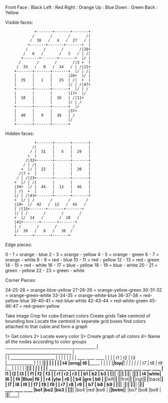 Front Face : Black
Left : Red
Right : Orange
Up : Blue
Down : Green
Back : Yellow

Visible faces:

                 +-------+-------+-------+
                /       /       /       /|
               /  30   /   4   /  27   / |
              +-------+-------+-------+  |
             /       /       /       /|28+
            /   6   /       /   2   / | /|
           +-------+-------+-------+  |/ |
          /       /       /       /|3 +  |
         /  33   /   0   /  24   / | /|21+
        +-------+-------+-------+  |/ | /|
        |       |       |       |26+  |/ |
        |  35   |   1   |   25  | /|  +  |
        |       |       |       |/ | /|47+
        +-------+-------+-------+  |/ | /
        |       |       |       |17+  |/
        |  18   |       |  16   | /|11+
        |       |       |       |/ | /
        +-------+-------+-------+  |/
        |       |       |       |37+
        |  40   |   9   |  38   | /
        |       |       |       |/
        +-------+-------+-------+


Hidden faces:

                 +-------+-------+-------+
                /|       |       |       |
               / |  31   |   5   |  29   |
              +  |       |       |       |
             /|32+-------+-------+-------+
            / | /|       |       |       |
           +  |/ |  22   |       |  20   |
          /|7 +  |       |       |       |
         / | /|23+-------+-------+-------+
        +  |/ | /|       |       |       |
        |34+  |/ |  44   |  13   |  46   |
        | /|  +  |       |       |       |
        |/ | /|43+-------+-------+-------+
        +  |/ | /       /       /       /
        |19+  |/  42   /  12   /  45   /
        | /|15+-------+-------+-------+
        |/ | /       /       /       /
        +  |/  14   /       /  10   /
        |41+-------+-------+-------+
        | /       /       /       /
        |/  39   /   8   /   36  /
        +-------+-------+-------+

Edge pieces:

0 - 1 = orange - blue
2 - 3 = orange - yellow
4 - 5 = orange - green
6 - 7 = orange - white
8 - 9 = red - blue
10 - 11 = red - yellow
12 - 13 = red - green
14 - 15 = red - white
16 - 17 = blue - yellow
18 - 19 = blue - white
20 - 21 = green - yellow
22 - 23 = green - white

Corner Pieces:

24-25-26 = orange-blue-yellow
27-28-29 = orange-yellow-green
30-31-32 = orange-green-white
33-34-35 = orange-white-blue
36-37-38 = red-yellow-blue
39-40-41 = red-blue-white
42-43-44 = red-white-green
45-46-47 = red-green-yellow

Take image 
Crop for cube
Extract colors
Create grids
Take centroid of bounding box
Locate the centroid in seperate grid boxes
find colors attached to that cubie and form a graph 

1> Get colors
2> Locate every color
3> Create graph of all colors
4> Name all the nodes according to color groups 
                                   _____________________________________________
                                  |     _________________________________       |  
                                  |    |     ______________________      |      |
                                  |    |    |                      |     |      |
                        	 ____ ____ ____                    |     |      | 
                                | t1 | t2 | t3 |_____________      |     |      |
                    		|____|____|____|             |     |     |      |
                        	| t4 |orng| t6 |_________    |     |     |      |
                        	|____|top_|____|         |   |     |     |      |
                                | t7 | t8 | t9 |___      |   |     |     |      | 
                         	|____|____|____|   |     |   |     |     |      |
               ____ ____ ____    ____ ____ ____   ____ ____ ____   ____ ____ ____
              | l1 | l2 | l3 |  | f1 | f2 | f3 | | r1 | r2 | r3 | | b1 | b2 | b3 |
              |____|____|____|	|____|____|____| |____|____|____| |____|____|____| 
              | l4 |whte| l6 |	| f4 |Blue| f6 | | r4 |ylw | r6 | | b4 |grn | b6 |
              |____|left|____|	|____|frnt|____| |____|rigt|____| |____|back|____|
              | l7 | l8 | l9 |	| f7 | f8 | f9 | | r7 | r8 | r9 | | b7 | b8 | b9 |
              |____|____|____|	|____|____|____| |____|____|____| |____|____|____|						
                        	 ____ ____ ____
                                |bo1 |bo2 |bo3 |
                      		|____|____|____|
                        	|bo4 |red |bo6 |
                        	|____|botm|____|
                                |bo7 |bo8 |bo9 |	
                         	|____|____|____|	
